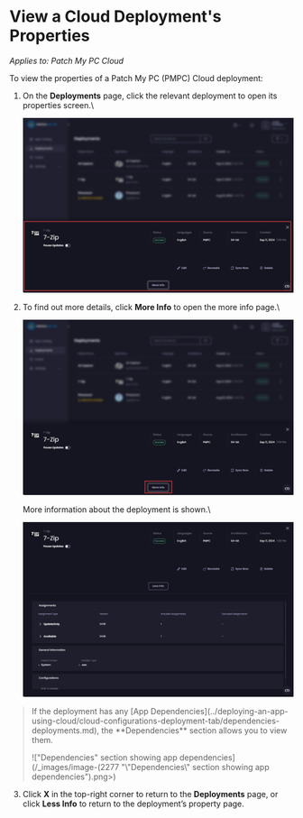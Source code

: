 # View a Cloud Deployment's Properties

_Applies to: Patch My PC Cloud_

To view the properties of a Patch My PC (PMPC) Cloud deployment:

1.  On the **Deployments** page, click the relevant deployment to open its properties screen.\


    ![A deployment's property page](/_images/image-(2007).png "A deployment&#x27;s property page")
2.  To find out more details, click **More Info** to open the more info page.\


    ![Click "More Info" to see more information about the deployment](/_images/image-(2008).png "Click “More Info” to see more information about the deployment")

    More information about the deployment is shown.\


    ![More information about the deployment is shown](/_images/image-(2009).png "More information about the deployment is shown")

<blockquote class="wp-block-quote is-note">
<p>If the deployment has any [App Dependencies](../deploying-an-app-using-cloud/cloud-configurations-deployment-tab/dependencies-deployments.md), the **Dependencies** section allows you to view them.</p>
<p>!["Dependencies" section showing app dependencies](/_images/image-(2277 "\"Dependencies\" section showing app dependencies").png>)</p>
</blockquote>

3. Click **X** in the top-right corner to return to the **Deployments** page, or click **Less Info** to return to the deployment’s property page.